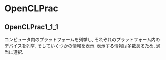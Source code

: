 # OpenCLPrac

## OpenCLPrac1_1_1

コンピュータ内のプラットフォームを列挙し, それぞれのプラットフォーム内のデバイスを列挙.
そしていくつかの情報を表示.
表示する情報は多数あるため, 適当に選択.

